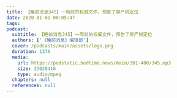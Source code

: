 ```yaml
---
title: 【睡前消息345】一周前的权威文件，预告了房产税定位
date: 2020-01-01 00:05:47
tags:
podcast:
  subtitle: 【睡前消息345】一周前的权威文件，预告了房产税定位
  authors: ['《睡前消息》编辑部']
  cover: /podcasts/main/assets/logo.png
  duration: 1376
  media:
    url: https://podstatic.bedtime.news/main/301-400/345.mp3
    size: 33028416
    type: audio/mpeg
  chapters: null
  references: null
---
```

